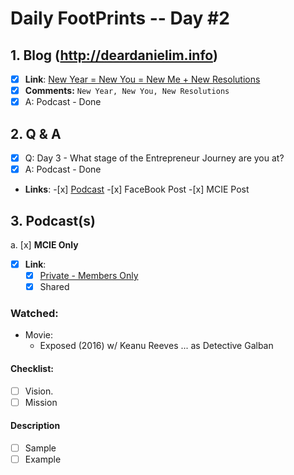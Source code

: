 # Daily FootPrints -- Day #2

## 1. Blog (http://deardanielim.info)
* [x] **Link**: [New Year = New You = New Me + New Resolutions](http://deardanielim.info/new-year-new-you-new-resolutions/)
* [x] **Comments:** `New Year, New You, New Resolutions` 
* [x] A: Podcast - Done

## 2. Q & A
* [x] Q: Day 3 - What stage of the Entrepreneur Journey are you at?
* [x] A: Podcast - Done
*   **Links**:
        -[x] [Podcast](https://international-entrepreneurship.teachable.com/courses/210548/lectures/4106779)
        -[x] FaceBook Post
        -[x] MCIE Post

## 3. Podcast(s)
a. [x] **MCIE Only**
* [x] **Link**: 
    * [x] [Private - Members Only](https://international-entrepreneurship.teachable.com/courses/210548/lectures/4106779)
    * [x] Shared

### Watched: 
* Movie:
    * Exposed (2016) w/ Keanu Reeves ... as Detective Galban


#### Checklist:
<!-- Go over all ideas, goals, plans, mission, vision, + other points below, and after creating the PR, tick the checkboxes that apply. -->
<!-- If you're unsure about any of these, don't hesitate to think and LOL. We're here to help! -->
- [ ] Vision.
- [ ] Mission

#### Description
<!-- Describe your daily checklist + any notes if apropos -->
- [ ] Sample
- [ ] Example
